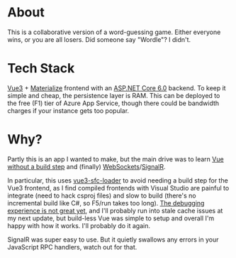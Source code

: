 ﻿# About
This is a collaborative version of a word-guessing game. Either everyone wins, or you are all losers. 
Did someone say "Wordle"? I didn't.

# Tech Stack
[Vue3](https://vuejs.org/) + [Materialize](https://materializecss.com/) frontend 
with an [ASP.NET Core 6.0](https://learn.microsoft.com/en-us/aspnet/core/release-notes/aspnetcore-6.0) backend.
To keep it simple and cheap, the persistence layer is RAM.
This can be deployed to the free (F1) tier of Azure App Service,
though there could be bandwidth charges if your instance gets too popular.

# Why?
Partly this is an app I wanted to make, but the main drive was to learn 
[Vue without a build step](https://dev.to/krowemoh/a-vue3-tutorial-07-vue-components-without-a-build-system-2p4o) 
and (finally) [WebSockets](https://en.wikipedia.org/wiki/WebSocket)/[SignalR](https://en.wikipedia.org/wiki/SignalR).

In particular, this uses [vue3-sfc-loader](https://github.com/FranckFreiburger/vue3-sfc-loader) 
to avoid needing a build step for the Vue3 frontend, 
as I find compiled frontends with Visual Studio are painful to integrate (need to hack csproj files)
and slow to build (there's no incremental build like C#, so F5/run takes too long).
[The debugging experience is not great yet](https://github.com/FranckFreiburger/vue3-sfc-loader/issues/121), 
and I'll probably run into stale cache issues at my next update,
but build-less Vue was simple to setup and overall I'm happy with how it works. I'll probably do it again.

SignalR was super easy to use. But it quietly swallows any errors in your JavaScript RPC handlers, watch out for that.